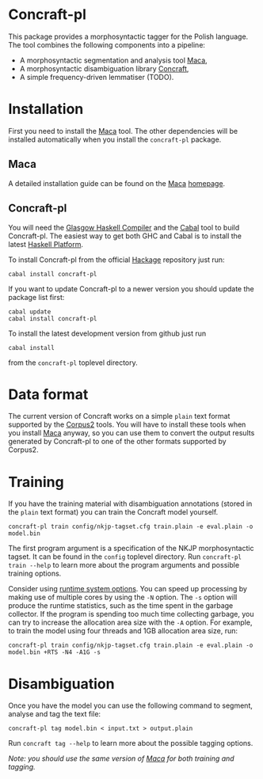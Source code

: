 Concraft-pl
===========

This package provides a morphosyntactic tagger for the Polish language.
The tool combines the following components into a pipeline:
* A morphosyntactic segmentation and analysis tool
  [Maca][maca],
* A morphosyntactic disambiguation library
  [Concraft](https://github.com/kawu/concraft),
* A simple frequency-driven lemmatiser (TODO).

Installation
============

First you need to install the [Maca][maca] tool.  The other dependencies will be
installed automatically when you install the `concraft-pl` package.

Maca
----

A detailed installation guide can be found on the [Maca][maca]
[homepage](http://nlp.pwr.wroc.pl/redmine/projects/libpltagger/wiki).

Concraft-pl
-----------

You will need the [Glasgow Haskell Compiler](http://www.haskell.org/ghc/)
and the [Cabal](http://www.haskell.org/cabal/) tool to build Concraft-pl.
The easiest way to get both GHC and Cabal is to install the latest
[Haskell Platform](http://www.haskell.org/platform/).

To install Concraft-pl from the official
[Hackage](http://hackage.haskell.org/package/concraft-pl)
repository just run:

    cabal install concraft-pl

If you want to update Concraft-pl to a newer version you should
update the package list first:

    cabal update 
    cabal install concraft-pl

To install the latest development version from github just run

    cabal install

from the `concraft-pl` toplevel directory.

Data format
===========

The current version of Concraft works on a simple `plain` text format supported by
the [Corpus2](http://nlp.pwr.wroc.pl/redmine/projects/corpus2/wiki) tools.
You will have to install these tools when you install [Maca][maca] anyway, so you
can use them to convert the output results generated by Concraft-pl to one of the
other formats supported by Corpus2.

Training
========

If you have the training material with disambiguation annotations (stored in the
`plain` text format) you can train the Concraft model yourself.

    concraft-pl train config/nkjp-tagset.cfg train.plain -e eval.plain -o model.bin

The first program argument is a specification of the NKJP morphosyntactic tagset.
It can be found in the `config` toplevel directory.  Run `concraft-pl train --help`
to learn more about the program arguments and possible training options.

Consider using [runtime system options](http://www.haskell.org/ghc/docs/latest/html/users_guide/runtime-control.html).
You can speed up processing by making use of multiple cores by using the `-N` option.
The `-s` option will produce the runtime statistics, such as the time spent in the
garbage collector.  If the program is spending too much time collecting garbage,
you can try to increase the allocation area size with the `-A` option.  For example,
to train the model using four threads and 1GB allocation area size, run:

    concraft-pl train config/nkjp-tagset.cfg train.plain -e eval.plain -o model.bin +RTS -N4 -A1G -s

Disambiguation
==============

Once you have the model you can use the following command to segment,
analyse and tag the text file: 

    concraft-pl tag model.bin < input.txt > output.plain

Run `concraft tag --help` to learn more about the possible tagging options.

*Note: you should use the same version of [Maca][maca] for both training
and tagging.*

[maca]: http://nlp.pwr.wroc.pl/redmine/projects/libpltagger/wiki "Maca"

